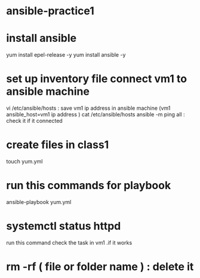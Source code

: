 # ansible-practice1
# install ansible 
yum install epel-release -y
yum install ansible -y

#  set up inventory file connect vm1 to ansible machine
vi  /etc/ansible/hosts : save vm1 ip  address in ansible machine (vm1     ansible_host=vm1 ip address )
cat  /etc/ansible/hosts
ansible  -m ping all : check it if it connected

# create files in class1
touch  yum.yml
# run this commands for playbook 
ansible-playbook  yum.yml
# systemctl status httpd  
run this command check the task in vm1 .if it works









# rm -rf ( file or folder name ) : delete it



